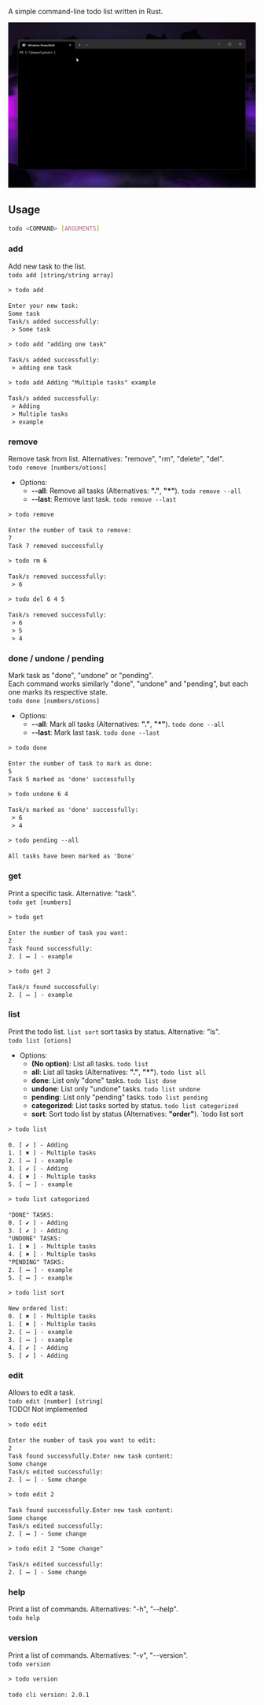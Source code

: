 A simple command-line todo list written in Rust.

![todo-cli](todo-cli.gif)

## Usage

```bash
todo <COMMAND> [ARGUMENTS]
```

### add

Add new task to the list.   
`todo add [string/string array]`

```
> todo add

Enter your new task:
Some task
Task/s added successfully:
 > Some task
```

```
> todo add "adding one task"

Task/s added successfully:
 > adding one task
```

```
> todo add Adding "Multiple tasks" example

Task/s added successfully:
 > Adding
 > Multiple tasks
 > example
```

### remove

Remove task from list. Alternatives: "remove", "rm", "delete", "del".  
`todo remove [numbers/otions]`
- Options: 
	- **--all**: Remove all tasks (Alternatives: **"."**, **"\*"**). `todo remove --all`
	- **--last**: Remove last task. `todo remove --last`

```
> todo remove

Enter the number of task to remove:
7
Task 7 removed successfully
```

```
> todo rm 6

Task/s removed successfully:
 > 6
```

```
> todo del 6 4 5

Task/s removed successfully:
 > 6
 > 5
 > 4
```

### done / undone / pending

Mark task as "done", "undone" or "pending".  
Each command works similarly "done", "undone" and "pending", but each one marks its respective state.  
`todo done [numbers/otions]`
- Options: 
	- **--all**: Mark all tasks (Alternatives: **"."**, **"\*"**). `todo done --all`
	- **--last**: Mark last task. `todo done --last`

```
> todo done

Enter the number of task to mark as done:
5
Task 5 marked as 'done' successfully
```

```
> todo undone 6 4

Task/s marked as 'done' successfully:
 > 6
 > 4
```

```
> todo pending --all

All tasks have been marked as 'Done'
```

### get

Print a specific task. Alternative: "task".  
`todo get [numbers]`

```
> todo get

Enter the number of task you want:
2
Task found successfully:
2. [ ➖ ] - example
```

```
> todo get 2

Task/s found successfully:
2. [ ➖ ] - example
```

### list

Print the todo list. `list sort` sort tasks by status. Alternative: "ls".  
`todo list [otions]`
- Options: 
	- **(No option)**: List all tasks. `todo list`
	- **all**: List all tasks (Alternatives: **"."**, **"\*"**). `todo list all`
	- **done**: List only "done" tasks. `todo list done`
	- **undone**: List only "undone" tasks. `todo list undone`
	- **pending**: List only "pending" tasks. `todo list pending`
	- **categorized**: List tasks sorted by status. `todo list categorized`
	- **sort**: Sort todo list by status  (Alternatives: **"order"**). `todo list sort

```
> todo list

0. [ ✔️ ] - Adding
1. [ ✖️ ] - Multiple tasks
2. [ ➖ ] - example
3. [ ✔️ ] - Adding
4. [ ✖️ ] - Multiple tasks
5. [ ➖ ] - example
```

```
> todo list categorized

"DONE" TASKS:
0. [ ✔️ ] - Adding
3. [ ✔️ ] - Adding
"UNDONE" TASKS:
1. [ ✖️ ] - Multiple tasks
4. [ ✖️ ] - Multiple tasks
"PENDING" TASKS:
2. [ ➖ ] - example
5. [ ➖ ] - example
```

```
> todo list sort

New ordered list:
0. [ ✖️ ] - Multiple tasks
1. [ ✖️ ] - Multiple tasks
2. [ ➖ ] - example
3. [ ➖ ] - example
4. [ ✔️ ] - Adding
5. [ ✔️ ] - Adding
```

### edit

Allows to edit a task.  
`todo edit [number] [string]`  
TODO! Not implemented

```
> todo edit

Enter the number of task you want to edit:
2
Task found successfully.Enter new task content:
Some change
Task/s edited successfully:
2. [ ➖ ] - Some change
```

```
> todo edit 2

Task found successfully.Enter new task content:
Some change
Task/s edited successfully:
2. [ ➖ ] - Some change
```

```
> todo edit 2 "Some change"

Task/s edited successfully:
2. [ ➖ ] - Some change
```

### help

Print a list of commands. Alternatives: "-h", "--help".  
`todo help`

### version

Print a list of commands. Alternatives: "-v", "--version".  
`todo version`

```
> todo version

todo cli version: 2.0.1
```
